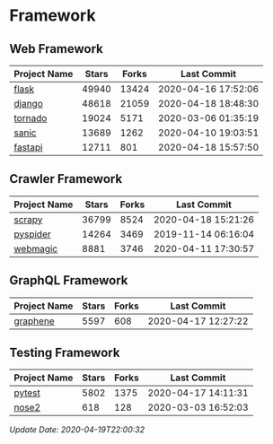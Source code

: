 # Framework

## Web Framework

| Project Name | Stars | Forks | Last Commit |
| ------------ | ----- | ----- | ----------- |
| [flask](https://github.com/pallets/flask) | 49940 | 13424 | 2020-04-16 17:52:06 |
| [django](https://github.com/django/django) | 48618 | 21059 | 2020-04-18 18:48:30 |
| [tornado](https://github.com/tornadoweb/tornado) | 19024 | 5171 | 2020-03-06 01:35:19 |
| [sanic](https://github.com/huge-success/sanic) | 13689 | 1262 | 2020-04-10 19:03:51 |
| [fastapi](https://github.com/tiangolo/fastapi) | 12711 | 801 | 2020-04-18 15:57:50 |

## Crawler Framework

| Project Name | Stars | Forks | Last Commit |
| ------------ | ----- | ----- | ----------- |
| [scrapy](https://github.com/scrapy/scrapy) | 36799 | 8524 | 2020-04-18 15:21:26 |
| [pyspider](https://github.com/binux/pyspider) | 14264 | 3469 | 2019-11-14 06:16:04 |
| [webmagic](https://github.com/code4craft/webmagic) | 8881 | 3746 | 2020-04-11 17:30:57 |

## GraphQL Framework

| Project Name | Stars | Forks | Last Commit |
| ------------ | ----- | ----- | ----------- |
| [graphene](https://github.com/graphql-python/graphene) | 5597 | 608 | 2020-04-17 12:27:22 |

## Testing Framework

| Project Name | Stars | Forks | Last Commit |
| ------------ | ----- | ----- | ----------- |
| [pytest](https://github.com/pytest-dev/pytest) | 5802 | 1375 | 2020-04-17 14:11:31 |
| [nose2](https://github.com/nose-devs/nose2) | 618 | 128 | 2020-03-03 16:52:03 |

*Update Date: 2020-04-19T22:00:32*